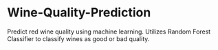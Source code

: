 # Wine-Quality-Prediction
 Predict red wine quality using machine learning. Utilizes Random Forest Classifier to classify wines as good or bad quality.
